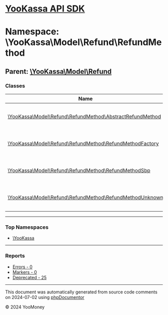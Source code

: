 # [YooKassa API SDK](../home.md)

# Namespace: \YooKassa\Model\Refund\RefundMethod

## Parent: [\YooKassa\Model\Refund](../namespaces/yookassa-model-refund.md)

### Classes

| Name | Summary |
| ---- | ------- |
| [\YooKassa\Model\Refund\RefundMethod\AbstractRefundMethod](../classes/YooKassa-Model-Refund-RefundMethod-AbstractRefundMethod.md) | Класс, представляющий модель AbstractRefundMethod. |
| [\YooKassa\Model\Refund\RefundMethod\RefundMethodFactory](../classes/YooKassa-Model-Refund-RefundMethod-RefundMethodFactory.md) | Класс, представляющий модель RefundMethodFactory. |
| [\YooKassa\Model\Refund\RefundMethod\RefundMethodSbp](../classes/YooKassa-Model-Refund-RefundMethod-RefundMethodSbp.md) | Класс, представляющий модель RefundMethodSbp. |
| [\YooKassa\Model\Refund\RefundMethod\RefundMethodUnknown](../classes/YooKassa-Model-Refund-RefundMethod-RefundMethodUnknown.md) | Класс, представляющий модель RefundMethodUnknown. |

---

### Top Namespaces

* [\YooKassa](../namespaces/yookassa.md)

---

### Reports
* [Errors - 0](../reports/errors.md)
* [Markers - 0](../reports/markers.md)
* [Deprecated - 25](../reports/deprecated.md)

---

This document was automatically generated from source code comments on 2024-07-02 using [phpDocumentor](http://www.phpdoc.org/)

&copy; 2024 YooMoney
